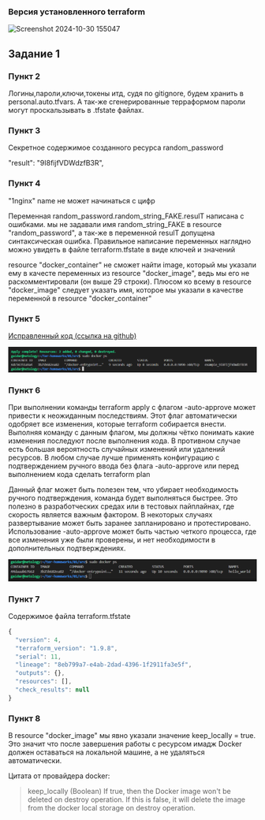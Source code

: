 ### Версия установленного terraform

![Screenshot 2024-10-30 155047](https://github.com/user-attachments/assets/ffd8717e-d155-40ce-831e-61ec8efb55aa)

## Задание 1

### Пункт 2

Логины,пароли,ключи,токены итд, судя по gitignore, будем хранить в personal.auto.tfvars. А так-же сгенерированные терраформом пароли могут проскальзывать в .tfstate файлах.

### Пункт 3

Cекретное содержимое созданного ресурса random_password

"result": "9I8fijfVDWdzfB3R",

### Пункт 4

"1nginx" name не может начинаться с цифр

Переменная random_password.random_string_FAKE.resulT написана с ошибками. мы не задавали имя random_string_FAKE в resource "random_password", а так-же в переменной resulT допущена синтаксическая ошибка. Правильное написание переменных наглядно можно увидеть в файле terraform.tfstate в виде ключей и значений

resource "docker_container" не сможет найти image, который мы указали ему в качесте переменных из resource "docker_image", ведь мы его не раскомментировали (он выше 29 строки). Плюсом ко всему в resource "docker_image" следует указать имя, которое мы указали в качестве переменной в resource "docker_container"

### Пункт 5

[Исправленный код (ссылка на github)](https://github.com/gaidarvu/ter-homeworks/blob/main/01/src/main.tf)

![alt text](image.png)

### Пункт 6

При выполнении команды terraform apply с флагом -auto-approve может привести к неожиданным последствиям. Этот флаг автоматически одобряет все изменения, которые terraform собирается внести. Выполняя команду с данным флагом, мы должны чётко понимать какие изменения последуют после выполнения кода. В противном случае есть большая вероятность случайных изменений или удалений ресурсов. В любом случае лучше применять конфигурацию с подтверждением ручного ввода без флага -auto-approve или перед выполнением кода сделать terraform plan

Данный флаг может быть полезен тем, что убирает необходимость ручного подтверждения, команда будет выполняться быстрее. Это полезно в разработческих средах или в тестовых пайплайнах, где скорость является важным фактором. В некоторых случаях развертывание может быть заранее запланировано и протестировано. Использование -auto-approve может быть частью четкого процесса, где все изменения уже были проверены, и нет необходимости в дополнительных подтверждениях.

![alt text](image-1.png)

### Пункт 7

Cодержимое файла terraform.tfstate

```js
{
  "version": 4,
  "terraform_version": "1.9.8",
  "serial": 11,
  "lineage": "8eb799a7-e4ab-2dad-4396-1f2911fa3e5f",
  "outputs": {},
  "resources": [],
  "check_results": null
}
```

### Пункт 8

В resource "docker_image" мы явно указали значение keep_locally = true. Это значит что после завершения работы с ресурсом имадж Docker должен оставаться на локальной машине, а не удаляться автоматически.

Цитата от провайдера docker: 
>keep_locally (Boolean) If true, then the Docker image won't be deleted on destroy operation. If this is false, it will delete the image from the docker local storage on destroy operation.
